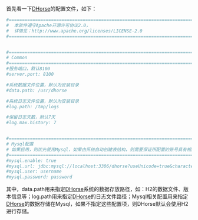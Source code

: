 首先看一下[DHorse](https://github.com/tiandizhiguai/dhorse)的配置文件，如下：

```yml
#====================================================================================================
#  本软件遵守Apache开源许可协议2.0，
#  详情见：http://www.apache.org/licenses/LICENSE-2.0
#====================================================================================================


#====================================================================================================
# Common
#====================================================================================================
#服务端口，默认8100
#server.port: 8100

#系统数据文件位置，默认为安装目录
#data.path: /usr/dhorse

#系统日志文件位置，默认为安装目录
#log.path: /tmp/logs

#保留日志天数，默认7天
#log.max.history: 7


#====================================================================================================
# Mysql配置
# 如果启用，则优先使用Mysql，如果由系统自动创建表结构，则需要保证所配置的账号具有相应的权限。
#====================================================================================================
#mysql.enable: true
#mysql.url: jdbc:mysql://localhost:3306/dhorse?useUnicode=true&characterEncoding=UTF-8&rewriteBatchedStatements=true&allowMultiQueries=true
#mysql.user: username
#mysql.password: password
```

其中，data.path用来指定[DHorse](https://github.com/tiandizhiguai/dhorse)系统的数据存放路径，如：H2的数据文件、版本信息等；log.path用来指定[DHorse](https://github.com/tiandizhiguai/dhorse)的日志文件路径；Mysql相关配置用来指定[DHorse](https://github.com/tiandizhiguai/dhorse)的数据存储在Mysql，如果不指定这些配置项，则DHorse默认会使用H2进行存储。